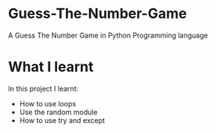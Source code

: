 # Guess-The-Number-Game
A Guess The Number Game in Python Programming language 

# What I learnt
In this project I learnt:
- How to use loops
- Use the random module
- How to use try and except
